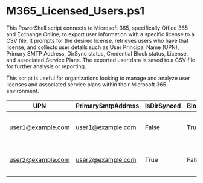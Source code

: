 M365_Licensed_Users.ps1
==============================
This PowerShell script connects to Microsoft 365, specifically Office 365 and Exchange Online, to export user information with a specific license to a CSV file. It prompts for the desired license, retrieves users who have that license, and collects user details such as User Principal Name (UPN), Primary SMTP Address, DirSync status, Credential Block status, License, and associated Service Plans. The exported user data is saved to a CSV file for further analysis or reporting.

This script is useful for organizations looking to manage and analyze user licenses and associated service plans within their Microsoft 365 environment.

| UPN              | PrimarySmtpAddress | IsDirSynced | BlockCredential | License                     | ServicePlans                                    |
|------------------|--------------------|-------------|-----------------|-----------------------------|-------------------------------------------------|
| user1@example.com| user1@example.com  | False       | True            | tenantname:ENTERPRISEPACK  | Exchange Online (Plan 1); Microsoft Teams; ...  |
| user2@example.com| user2@example.com  | True        | False           | tenantname:ENTERPRISEPACK  | Exchange Online (Plan 1); Microsoft Teams; ...  |


